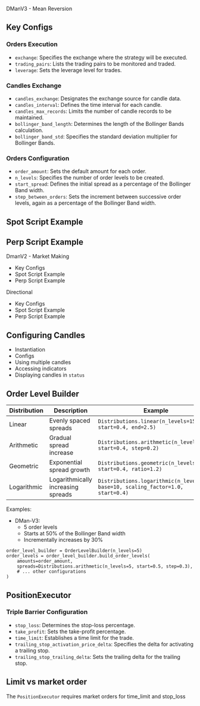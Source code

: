 DManV3 - Mean Reversion

## Key Configs

### Orders Execution

- `exchange`: Specifies the exchange where the strategy will be executed.
- `trading_pairs`: Lists the trading pairs to be monitored and traded.
- `leverage`: Sets the leverage level for trades.

### Candles Exchange

- `candles_exchange`: Designates the exchange source for candle data.
- `candles_interval`: Defines the time interval for each candle.
- `candles_max_records`: Limits the number of candle records to be maintained.
- `bollinger_band_length`: Determines the length of the Bollinger Bands calculation.
- `bollinger_band_std`: Specifies the standard deviation multiplier for Bollinger Bands.

### Orders Configuration

- `order_amount`: Sets the default amount for each order.
- `n_levels`: Specifies the number of order levels to be created.
- `start_spread`: Defines the initial spread as a percentage of the Bollinger Band width.
- `step_between_orders`: Sets the increment between successive order levels, again as a percentage of the Bollinger Band width.



## Spot Script Example



## Perp Script Example

DmanV2 - Market Making

- Key Configs
- Spot Script Example
- Perp Script Example

Directional

- Key Configs
- Spot Script Example
- Perp Script Example

## Configuring Candles

- Instantiation
- Configs
- Using multiple candles
- Accessing indicators
- Displaying candles in `status`

## Order Level Builder

| Distribution | Description                        | Example                                                       |
|--------------|------------------------------------|---------------------------------------------------------------|
| Linear       | Evenly spaced spreads              | `Distributions.linear(n_levels=15, start=0.4, end=2.5)`      |
| Arithmetic   | Gradual spread increase            | `Distributions.arithmetic(n_levels=15, start=0.4, step=0.2)` |
| Geometric    | Exponential spread growth          | `Distributions.geometric(n_levels=15, start=0.4, ratio=1.2)` |
| Logarithmic  | Logarithmically increasing spreads | `Distributions.logarithmic(n_levels=15, base=10, scaling_factor=1.0, start=0.4)` |

Examples:

- DMan-V3:
    - 5 order levels
    - Starts at 50% of the Bollinger Band width
    - Incrementally increases by 30%

```
order_level_builder = OrderLevelBuilder(n_levels=5)
order_levels = order_level_builder.build_order_levels(
    amounts=order_amount,
    spreads=Distributions.arithmetic(n_levels=5, start=0.5, step=0.3),
    # ... other configurations
)
```

## PositionExecutor

### Triple Barrier Configuration

- `stop_loss`: Determines the stop-loss percentage.
- `take_profit`: Sets the take-profit percentage.
- `time_limit`: Establishes a time limit for the trade.
- `trailing_stop_activation_price_delta`: Specifies the delta for activating a trailing stop.
- `trailing_stop_trailing_delta`: Sets the trailing delta for the trailing stop.


## Limit vs market order

The `PositionExecutor` requires market orders for time_limit and stop_loss